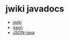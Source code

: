 # jwiki javadocs

* [jwiki](https://fastily.github.io/jwiki/docs/jwiki/)
* [gson](https://fastily.github.io/jwiki/docs/gson/)
* [JSON-java](https://fastily.github.io/jwiki/docs/JSON-java/)